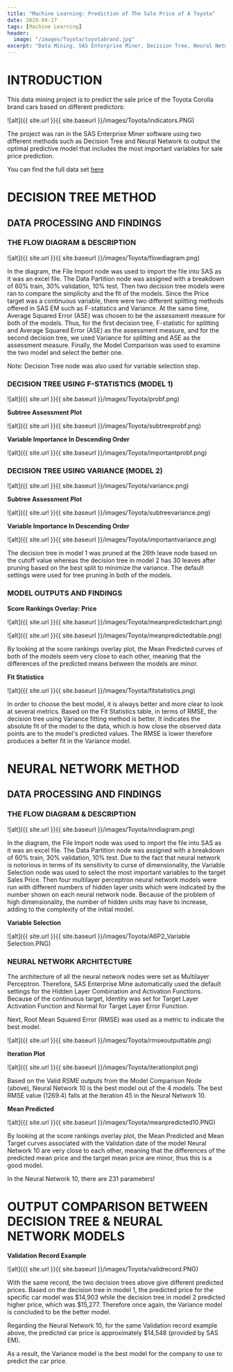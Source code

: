 ```yaml
---
title: "Machine Learning: Prediction of The Sale Price of A Toyota"
date: 2020-04-17
tags: [Machine Learning]
header:
  image: "/images/Toyota/toyotabrand.jpg"
excerpt: "Data Mining, SAS Enterprise Miner, Decision Tree, Neural Network, Toyota"
---
```


# INTRODUCTION

This data mining project is to predict the sale price of the Toyota Corolla brand cars based on different predictors:

![alt]({{ site.url }}{{ site.baseurl }}/images/Toyota/indicators.PNG)

The project was ran in the SAS Enterprise Miner software using two different methods such as Decision Tree and Neural Network to output the optimal predictive model that includes the most important variables for sale price prediction.

You can find the full data set [here](https://github.com/AnhCao-96/Toyota)

# DECISION TREE METHOD

## DATA PROCESSING AND FINDINGS

### THE FLOW DIAGRAM & DESCRIPTION

![alt]({{ site.url }}{{ site.baseurl }}/images/Toyota/flowdiagram.png)

In the diagram, the File Import node was used to import the file into SAS as it was an excel file. The Data Partition node was assigned with a breakdown of 60% train, 30% validation, 10% test. Then two decision tree models were ran to compare the simplicity and the fit of the models. Since the Price target was a continuous variable, there were two different splitting methods offered in SAS EM such as F-statistics and Variance. At the same time, Average Squared Error (ASE) was chosen to be the assessment measure for both of the models. Thus, for the first decision tree, F-statistic for splitting and Average Squared Error (ASE) as the assessment measure, and for the second decision tree, we used Variance for splitting and ASE as the assessment measure. Finally, the Model Comparison was used to examine the two model and select the better one.

Note: Decision Tree node was also used for variable selection step.

### DECISION TREE USING F-STATISTICS (MODEL 1)

![alt]({{ site.url }}{{ site.baseurl }}/images/Toyota/probf.png)

**Subtree Assessment Plot**

![alt]({{ site.url }}{{ site.baseurl }}/images/Toyota/subtreeprobf.png)

**Variable Importance In Descending Order**

![alt]({{ site.url }}{{ site.baseurl }}/images/Toyota/importantprobf.png)

### DECISION TREE USING VARIANCE (MODEL 2)

![alt]({{ site.url }}{{ site.baseurl }}/images/Toyota/variance.png)

**Subtree Assessment Plot**

![alt]({{ site.url }}{{ site.baseurl }}/images/Toyota/subtreevariance.png)

**Variable Importance In Descending Order**

![alt]({{ site.url }}{{ site.baseurl }}/images/Toyota/importantvariance.png)

The decision tree in model 1 was pruned at the 26th leave node based on the cutoff value whereas the decision tree in model 2 has 30 leaves after pruning based on the best split to minimize the variance. The default settings were used for tree pruning in both of the models.

### MODEL OUTPUTS AND FINDINGS

**Score Rankings Overlay: Price**

![alt]({{ site.url }}{{ site.baseurl }}/images/Toyota/meanpredictedchart.png)

![alt]({{ site.url }}{{ site.baseurl }}/images/Toyota/meanpredictedtable.png)

By looking at the score rankings overlay plot, the Mean Predicted curves of both of the models seem very close to each other, meaning that the differences of the predicted means between the models are minor.

**Fit Statistics**

![alt]({{ site.url }}{{ site.baseurl }}/images/Toyota/fitstatistics.png)

In order to choose the best model, it is always better and more clear to look at several metrics. Based on the Fit Statistics table, in terms of RMSE, the decision tree using Variance fitting method is better. It indicates the absolute fit of the model to the data, which is how close the observed data points are to the model's predicted values. The RMSE is lower therefore produces a better fit in the Variance model.

# NEURAL NETWORK METHOD

## DATA PROCESSING AND FINDINGS

### THE FLOW DIAGRAM & DESCRIPTION

![alt]({{ site.url }}{{ site.baseurl }}/images/Toyota/nndiagram.png)

In the diagram, the File Import node was used to import the file into SAS as it was an excel file. The Data Partition node was assigned with a breakdown of 60% train, 30% validation, 10% test. Due to the fact that neural network is notorious in terms of its sensitivity to curse of dimensionality, the Variable Selection node was used to select the most important variables to the target Sales Price. Then four multilayer perceptron neural network models were run with different numbers of hidden layer units which were indicated by the number shown on each neural network node. Because of the problem of high dimensionality, the number of hidden units may have to increase, adding to the complexity of the initial model.

**Variable Selection**

![alt]({{ site.url }}{{ site.baseurl }}/images/Toyota/A6P2_Variable Selection.PNG)

### NEURAL NETWORK ARCHITECTURE

The architecture of all the neural network nodes were set as Multilayer Perceptron. Therefore, SAS Enterprise Mine automatically used the default settings for the Hidden Layer Combination and Activation Functions. Because of the continuous target, Identity was set for Target Layer Activation Function and Normal for Target Layer Error Function.

Next, Root Mean Squared Error (RMSE) was used as a metric to indicate the best model.

![alt]({{ site.url }}{{ site.baseurl }}/images/Toyota/rmseoutputtable.png)

**Iteration Plot**

![alt]({{ site.url }}{{ site.baseurl }}/images/Toyota/iterationplot.png)

Based on the Valid RSME outputs from the Model Comparison Node (above), Neural Network 10 is the best model out of the 4 models. The best RMSE value (1269.4) falls at the iteration 45 in the Neural Network 10.

**Mean Predicted**

![alt]({{ site.url }}{{ site.baseurl }}/images/Toyota/meanpredicted10.PNG)

By looking at the score rankings overlay plot, the Mean Predicted and Mean Target curves associated with the Validation date of the model Neural Network 10 are very close to each other, meaning that the differences of the predicted mean price and the target mean price are minor, thus this is a good model.

In the Neural Network 10, there are 231 parameters!

# OUTPUT COMPARISON BETWEEN DECISION TREE & NEURAL NETWORK MODELS

**Validation Record Example**

![alt]({{ site.url }}{{ site.baseurl }}/images/Toyota/validrecord.PNG)

With the same record, the two decision trees above give different predicted prices. Based on the decision tree in model 1, the predicted price for the specific car model was $14,903 while the decision tree in model 2 predicted higher price, which was $15,277. Therefore once again, the Variance model is concluded to be the better model.

Regarding the Neural Network 10, for the same Validation record example above, the predicted car price is approximately $14,548 (provided by SAS EM).

As a result, the Variance model is the best model for the company to use to predict the car price.
